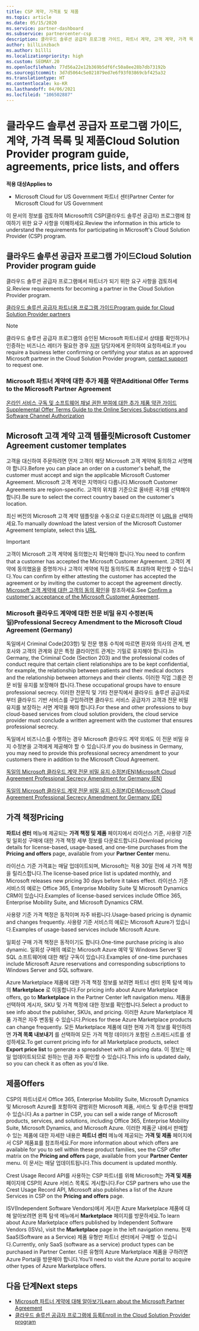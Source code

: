 ```yaml
---
title: CSP 계약, 가격표 및 제품
ms.topic: article
ms.date: 05/15/2020
ms.service: partner-dashboard
ms.subservice: partnercenter-csp
description: 클라우드 솔루션 공급자 프로그램 가이드, 파트너 계약, 고객 계약, 가격 목록 및 제품 링크에 대한 링크를 찾습니다.
author: billLinzbach
ms.author: billli
ms.localizationpriority: high
ms.custom: SEOMAY.20
ms.openlocfilehash: 77d56a22e12b369b5df6fc50a8ee28b7db73192b
ms.sourcegitcommit: 3d7d5064c5e021079ed7e6f93f03869cbf425a32
ms.translationtype: HT
ms.contentlocale: ko-KR
ms.lasthandoff: 04/06/2021
ms.locfileid: "106502887"
---
```

# <a name="cloud-solution-provider-program-guide-agreements-price-lists-and-offers"></a><span data-ttu-id="6154f-103">클라우드 솔루션 공급자 프로그램 가이드, 계약, 가격 목록 및 제품</span><span class="sxs-lookup"><span data-stu-id="6154f-103">Cloud Solution Provider program guide, agreements, price lists, and offers</span></span>

<span data-ttu-id="6154f-104">**적용 대상**</span><span class="sxs-lookup"><span data-stu-id="6154f-104">**Applies to**</span></span>

- <span data-ttu-id="6154f-105">Microsoft Cloud for US Government 파트너 센터</span><span class="sxs-lookup"><span data-stu-id="6154f-105">Partner Center for Microsoft Cloud for US Government</span></span>


<span data-ttu-id="6154f-106">이 문서의 정보를 검토하여 Microsoft의 CSP(클라우드 솔루션 공급자) 프로그램에 참여하기 위한 요구 사항을 이해하세요.</span><span class="sxs-lookup"><span data-stu-id="6154f-106">Review the information in this article to understand the requirements for participating in Microsoft's Cloud Solution Provider (CSP) program.</span></span>

## <a name="cloud-solution-provider-program-guide"></a><span data-ttu-id="6154f-107">클라우드 솔루션 공급자 프로그램 가이드</span><span class="sxs-lookup"><span data-stu-id="6154f-107">Cloud Solution Provider program guide</span></span>

<span data-ttu-id="6154f-108">클라우드 솔루션 공급자 프로그램에서 파트너가 되기 위한 요구 사항을 검토하세요.</span><span class="sxs-lookup"><span data-stu-id="6154f-108">Review requirements for becoming a partner in the Cloud Solution Provider program.</span></span>

[<span data-ttu-id="6154f-109">클라우드 솔루션 공급자 파트너용 프로그램 가이드</span><span class="sxs-lookup"><span data-stu-id="6154f-109">Program guide for Cloud Solution Provider partners</span></span>](https://go.microsoft.com/fwlink/p/?LinkId=617100)

>[!Note]
><span data-ttu-id="6154f-110">클라우드 솔루션 공급자 프로그램의 승인된 Microsoft 파트너로서 상태를 확인하거나 인증하는 비즈니스 레터가 필요한 경우 [지원](https://partner.microsoft.com/pcv/servicerequests/create) 담당자에게 문의하여 요청하세요.</span><span class="sxs-lookup"><span data-stu-id="6154f-110">If you require a business letter confirming or certifying your status as an approved Microsoft partner in the Cloud Solution Provider program, [contact support](https://partner.microsoft.com/pcv/servicerequests/create) to request one.</span></span>

### <a name="additional-offer-terms-to-the-microsoft-partner-agreement"></a><span data-ttu-id="6154f-111">Microsoft 파트너 계약에 대한 추가 제품 약관</span><span class="sxs-lookup"><span data-stu-id="6154f-111">Additional Offer Terms to the Microsoft Partner Agreement</span></span>

[<span data-ttu-id="6154f-112">온라인 서비스 구독 및 소프트웨어 채널 권한 부여에 대한 추가 제품 약관 가이드</span><span class="sxs-lookup"><span data-stu-id="6154f-112">Supplemental Offer Terms Guide to the Online Services Subscriptions and Software Channel Authorization</span></span>](https://query.prod.cms.rt.microsoft.com/cms/api/am/binary/RE3NOo7)

## <a name="microsoft-customer-agreement-customer-templates"></a><span data-ttu-id="6154f-113">Microsoft 고객 계약 고객 템플릿</span><span class="sxs-lookup"><span data-stu-id="6154f-113">Microsoft Customer Agreement customer templates</span></span>

<span data-ttu-id="6154f-114">고객을 대신하여 주문하려면 먼저 고객이 해당 Microsoft 고객 계약에 동의하고 서명해야 합니다.</span><span class="sxs-lookup"><span data-stu-id="6154f-114">Before you can place an order on a customer's behalf, the customer must accept and sign the applicable Microsoft Customer Agreement.</span></span> <span data-ttu-id="6154f-115">Microsoft 고객 계약은 지역마다 다릅니다.</span><span class="sxs-lookup"><span data-stu-id="6154f-115">Microsoft Customer Agreements are region-specific.</span></span> <span data-ttu-id="6154f-116">고객의 위치를 기준으로 올바른 국가를 선택해야 합니다.</span><span class="sxs-lookup"><span data-stu-id="6154f-116">Be sure to select the correct country based on the customer's location.</span></span>

<span data-ttu-id="6154f-117">최신 버전의 Microsoft 고객 계약 템플릿을 수동으로 다운로드하려면 이 [URL](https://aka.ms/customeragreement)을 선택하세요.</span><span class="sxs-lookup"><span data-stu-id="6154f-117">To manually download the latest version of the Microsoft Customer Agreement template, select this [URL](https://aka.ms/customeragreement).</span></span>

>[!IMPORTANT]
><span data-ttu-id="6154f-118">고객이 Microsoft 고객 계약에 동의했는지 확인해야 합니다.</span><span class="sxs-lookup"><span data-stu-id="6154f-118">You need to confirm that a customer has accepted the Microsoft Customer Agreement.</span></span> <span data-ttu-id="6154f-119">고객이 계약에 동의했음을 증명하거나 고객이 계약에 직접 동의하도록 초대하여 확인할 수 있습니다.</span><span class="sxs-lookup"><span data-stu-id="6154f-119">You can confirm by either attesting the customer has accepted the agreement or by inviting the customer to accept the agreement directly.</span></span> <span data-ttu-id="6154f-120">[Microsoft 고객 계약에 대한 고객의 동의 확인](confirm-customer-agreement.md)을 참조하세요.</span><span class="sxs-lookup"><span data-stu-id="6154f-120">See [Confirm a customer's acceptance of the Microsoft Customer Agreement](confirm-customer-agreement.md).</span></span>

### <a name="professional-secrecy-amendment-to-the-microsoft-cloud-agreement-germany"></a><span data-ttu-id="6154f-121">Microsoft 클라우드 계약에 대한 전문 비밀 유지 수정본(독일)</span><span class="sxs-lookup"><span data-stu-id="6154f-121">Professional Secrecy Amendment to the Microsoft Cloud Agreement (Germany)</span></span>

<span data-ttu-id="6154f-122">독일에서 Criminal Code(203항) 및 전문 행동 수칙에 따르면 환자와 의사의 관계, 변호사와 고객의 관계와 같은 특정 클라이언트 관계는 기밀로 유지해야 합니다.</span><span class="sxs-lookup"><span data-stu-id="6154f-122">In Germany, the Criminal Code (Section 203) and the professional codes of conduct require that certain client relationships are to be kept confidential, for example, the relationship between patients and their medical doctors and the relationship between attorneys and their clients.</span></span> <span data-ttu-id="6154f-123">이러한 직업 그룹은 전문 비밀 유지를 보장해야 합니다.</span><span class="sxs-lookup"><span data-stu-id="6154f-123">These occupational groups have to ensure professional secrecy.</span></span> <span data-ttu-id="6154f-124">이러한 전문직 및 기타 전문직에서 클라우드 솔루션 공급자로부터 클라우드 기반 서비스를 구입하려면 클라우드 서비스 공급자가 고객과 전문 비밀 유지를 보장하는 서면 계약을 해야 합니다.</span><span class="sxs-lookup"><span data-stu-id="6154f-124">For these and other professions to buy cloud-based services from cloud solution providers, the cloud service provider must conclude a written agreement with the customer that ensures professional secrecy.</span></span>

<span data-ttu-id="6154f-125">독일에서 비즈니스를 수행하는 경우 Microsoft 클라우드 계약 외에도 이 전문 비밀 유지 수정본을 고객에게 제공해야 할 수 있습니다.</span><span class="sxs-lookup"><span data-stu-id="6154f-125">If you do business in Germany, you may need to provide this professional secrecy amendment to your customers there in addition to the Microsoft Cloud Agreement.</span></span>

[<span data-ttu-id="6154f-126">독일의 Microsoft 클라우드 계약 전문 비밀 유지 수정본(EN)</span><span class="sxs-lookup"><span data-stu-id="6154f-126">Microsoft Cloud Agreement Professional Secrecy Amendment for Germany (EN)</span></span>](https://go.microsoft.com/fwlink/?linkid=2030827&clcid=0x409)

[<span data-ttu-id="6154f-127">독일의 Microsoft 클라우드 계약 전문 비밀 유지 수정본(DE)</span><span class="sxs-lookup"><span data-stu-id="6154f-127">Microsoft Cloud Agreement Professional Secrecy Amendment for Germany (DE)</span></span>](https://go.microsoft.com/fwlink/?linkid=2030827&clcid=0x407)

## <a name="pricing"></a><span data-ttu-id="6154f-128">가격 책정</span><span class="sxs-lookup"><span data-stu-id="6154f-128">Pricing</span></span>

<span data-ttu-id="6154f-129">**파트너 센터** 메뉴에 제공되는 **가격 책정 및 제품** 페이지에서 라이선스 기준, 사용량 기준 및 일회성 구매에 대한 가격 책정 세부 정보를 다운로드합니다.</span><span class="sxs-lookup"><span data-stu-id="6154f-129">Download pricing details for license-based, usage-based, and one-time purchases from the **Pricing and offers** page, available from your **Partner Center** menu.</span></span>

<span data-ttu-id="6154f-130">라이선스 기준 가격표는 매달 업데이트되며, Microsoft는 적용 30일 전에 새 가격 책정을 릴리스합니다.</span><span class="sxs-lookup"><span data-stu-id="6154f-130">The license-based price list is updated monthly, and Microsoft releases new pricing 30 days before it takes effect.</span></span> <span data-ttu-id="6154f-131">라이선스 기준 서비스의 예로는 Office 365, Enterprise Mobility Suite 및 Microsoft Dynamics CRM이 있습니다.</span><span class="sxs-lookup"><span data-stu-id="6154f-131">Examples of license-based services include Office 365, Enterprise Mobility Suite, and Microsoft Dynamics CRM.</span></span> 

<span data-ttu-id="6154f-132">사용량 기준 가격 책정은 동적이며 자주 바뀝니다.</span><span class="sxs-lookup"><span data-stu-id="6154f-132">Usage-based pricing is dynamic and changes frequently.</span></span> <span data-ttu-id="6154f-133">사용량 기준 서비스의 예로는 Microsoft Azure가 있습니다.</span><span class="sxs-lookup"><span data-stu-id="6154f-133">Examples of usage-based services include Microsoft Azure.</span></span>

<span data-ttu-id="6154f-134">일회성 구매 가격 책정은 동적이기도 합니다.</span><span class="sxs-lookup"><span data-stu-id="6154f-134">One-time purchase pricing is also dynamic.</span></span> <span data-ttu-id="6154f-135">일회성 구매의 예로는 Microsoft Azure 예약 및 Windows Server 및 SQL 소프트웨어에 대한 해당 구독이 있습니다.</span><span class="sxs-lookup"><span data-stu-id="6154f-135">Examples of one-time purchases include Microsoft Azure reservations and corresponding subscriptions to Windows Server and SQL software.</span></span>

<span data-ttu-id="6154f-136">Azure Marketplace 제품에 대한 가격 책정 정보를 보려면 파트너 센터 왼쪽 탐색 메뉴의 **Marketplace** 로 이동합니다.</span><span class="sxs-lookup"><span data-stu-id="6154f-136">For pricing info about Azure Marketplace offers, go to **Marketplace** in the Partner Center left navigation menu.</span></span> <span data-ttu-id="6154f-137">제품을 선택하여 게시자, SKU 및 가격 책정에 대한 정보를 확인합니다.</span><span class="sxs-lookup"><span data-stu-id="6154f-137">Select a product to see info about the publisher, SKUs, and pricing.</span></span> <span data-ttu-id="6154f-138">이러한 Azure Marketplace 제품 가격은 자주 변동될 수 있습니다.</span><span class="sxs-lookup"><span data-stu-id="6154f-138">Prices for these Azure Marketplace products can change frequently.</span></span> <span data-ttu-id="6154f-139">모든 Marketplace 제품에 대한 현재 가격 정보를 확인하려면 **가격 목록 내보내기** 를 선택하여 모든 가격 책정 데이터가 포함된 스프레드시트를 생성하세요.</span><span class="sxs-lookup"><span data-stu-id="6154f-139">To get current pricing info for all Marketplace products, select **Export price list** to generate a spreadsheet with all pricing data.</span></span> <span data-ttu-id="6154f-140">이 정보는 매일 업데이트되므로 원하는 만큼 자주 확인할 수 있습니다.</span><span class="sxs-lookup"><span data-stu-id="6154f-140">This info is updated daily, so you can check it as often as you'd like.</span></span>

## <a name="offers"></a><span data-ttu-id="6154f-141">제품</span><span class="sxs-lookup"><span data-stu-id="6154f-141">Offers</span></span>

<span data-ttu-id="6154f-142">CSP의 파트너로서 Office 365, Enterprise Mobility Suite, Microsoft Dynamics 및 Microsoft Azure를 포함하여 광범위한 Microsoft 제품, 서비스 및 솔루션을 판매할 수 있습니다.</span><span class="sxs-lookup"><span data-stu-id="6154f-142">As a partner in CSP, you can sell a wide range of Microsoft products, services, and solutions, including Office 365, Enterprise Mobility Suite, Microsoft Dynamics, and Microsoft Azure.</span></span> <span data-ttu-id="6154f-143">이러한 제품군 내에서 판매할 수 있는 제품에 대한 자세한 내용은 **파트너 센터** 메뉴에 제공되는 **가격 및 제품** 페이지에서 CSP 제품표를 참조하세요.</span><span class="sxs-lookup"><span data-stu-id="6154f-143">For more information about which offers are available for you to sell within these product families, see the CSP offer matrix on the **Pricing and offers** page, available from your **Partner Center** menu.</span></span> <span data-ttu-id="6154f-144">이 문서는 매달 업데이트됩니다.</span><span class="sxs-lookup"><span data-stu-id="6154f-144">This document is updated monthly.</span></span>

<span data-ttu-id="6154f-145">Crest Usage Record API를 사용하는 CSP 파트너를 위해 Microsoft는 **가격 및 제품** 페이지에 CSP의 Azure 서비스 목록도 게시합니다.</span><span class="sxs-lookup"><span data-stu-id="6154f-145">For CSP partners who use the Crest Usage Record API, Microsoft also publishes a list of the Azure Services in CSP on the **Pricing and offers** page.</span></span>

<span data-ttu-id="6154f-146">ISV(Independent Software Vendors)에서 게시한 Azure Marketplace 제품에 대해 알아보려면 왼쪽 탐색 메뉴에서 **Marketplace** 페이지를 방문하세요.</span><span class="sxs-lookup"><span data-stu-id="6154f-146">To learn about Azure Marketplace offers published by Independent Software Vendors  (ISVs), visit the **Marketplace** page in the left navigation menu.</span></span> <span data-ttu-id="6154f-147">현재 SaaS(Software as a Service) 제품 유형만 파트너 센터에서 구매할 수 있습니다.</span><span class="sxs-lookup"><span data-stu-id="6154f-147">Currently, only SaaS (software as a service) product types can be purchased in Partner Center.</span></span> <span data-ttu-id="6154f-148">다른 유형의 Azure Marketplace 제품을 구하려면 Azure Portal을 방문해야 합니다.</span><span class="sxs-lookup"><span data-stu-id="6154f-148">You'll need to visit the Azure portal to acquire other types of Azure Marketplace offers.</span></span>

## <a name="next-steps"></a><span data-ttu-id="6154f-149">다음 단계</span><span class="sxs-lookup"><span data-stu-id="6154f-149">Next steps</span></span>

- [<span data-ttu-id="6154f-150">Microsoft 파트너 계약에 대해 알아보기</span><span class="sxs-lookup"><span data-stu-id="6154f-150">Learn about the Microsoft Partner Agreement</span></span>](microsoft-partner-agreement.md)
- [<span data-ttu-id="6154f-151">클라우드 솔루션 공급자 프로그램에 등록</span><span class="sxs-lookup"><span data-stu-id="6154f-151">Enroll in the Cloud Solution Provider program</span></span>](enrolling-in-the-csp-program.md)

